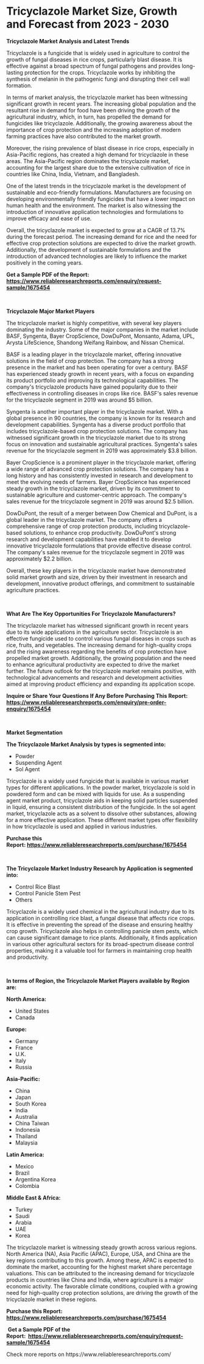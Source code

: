 <p><h1>Tricyclazole Market Size, Growth and Forecast from 2023 - 2030</h1></p><p><strong>Tricyclazole Market Analysis and Latest Trends</strong></p>
<p><p>Tricyclazole is a fungicide that is widely used in agriculture to control the growth of fungal diseases in rice crops, particularly blast disease. It is effective against a broad spectrum of fungal pathogens and provides long-lasting protection for the crops. Tricyclazole works by inhibiting the synthesis of melanin in the pathogenic fungi and disrupting their cell wall formation.</p><p>In terms of market analysis, the tricyclazole market has been witnessing significant growth in recent years. The increasing global population and the resultant rise in demand for food have been driving the growth of the agricultural industry, which, in turn, has propelled the demand for fungicides like tricyclazole. Additionally, the growing awareness about the importance of crop protection and the increasing adoption of modern farming practices have also contributed to the market growth.</p><p>Moreover, the rising prevalence of blast disease in rice crops, especially in Asia-Pacific regions, has created a high demand for tricyclazole in these areas. The Asia-Pacific region dominates the tricyclazole market, accounting for the largest share due to the extensive cultivation of rice in countries like China, India, Vietnam, and Bangladesh.</p><p>One of the latest trends in the tricyclazole market is the development of sustainable and eco-friendly formulations. Manufacturers are focusing on developing environmentally friendly fungicides that have a lower impact on human health and the environment. The market is also witnessing the introduction of innovative application technologies and formulations to improve efficacy and ease of use.</p><p>Overall, the tricyclazole market is expected to grow at a CAGR of 13.7% during the forecast period. The increasing demand for rice and the need for effective crop protection solutions are expected to drive the market growth. Additionally, the development of sustainable formulations and the introduction of advanced technologies are likely to influence the market positively in the coming years.</p></p>
<p><strong>Get a Sample PDF of the Report:&nbsp; <a href="https://www.reliableresearchreports.com/enquiry/request-sample/1675454">https://www.reliableresearchreports.com/enquiry/request-sample/1675454</a></strong></p>
<p>&nbsp;</p>
<p><strong>Tricyclazole Major Market Players</strong></p>
<p><p>The tricyclazole market is highly competitive, with several key players dominating the industry. Some of the major companies in the market include BASF, Syngenta, Bayer CropScience, DowDuPont, Monsanto, Adama, UPL, Arysta LifeScience, Shandong Weifang Rainbow, and Nissan Chemical.</p><p>BASF is a leading player in the tricyclazole market, offering innovative solutions in the field of crop protection. The company has a strong presence in the market and has been operating for over a century. BASF has experienced steady growth in recent years, with a focus on expanding its product portfolio and improving its technological capabilities. The company's tricyclazole products have gained popularity due to their effectiveness in controlling diseases in crops like rice. BASF's sales revenue for the tricyclazole segment in 2019 was around $5 billion.</p><p>Syngenta is another important player in the tricyclazole market. With a global presence in 90 countries, the company is known for its research and development capabilities. Syngenta has a diverse product portfolio that includes tricyclazole-based crop protection solutions. The company has witnessed significant growth in the tricyclazole market due to its strong focus on innovation and sustainable agricultural practices. Syngenta's sales revenue for the tricyclazole segment in 2019 was approximately $3.8 billion.</p><p>Bayer CropScience is a prominent player in the tricyclazole market, offering a wide range of advanced crop protection solutions. The company has a long history and has consistently invested in research and development to meet the evolving needs of farmers. Bayer CropScience has experienced steady growth in the tricyclazole market, driven by its commitment to sustainable agriculture and customer-centric approach. The company's sales revenue for the tricyclazole segment in 2019 was around $2.5 billion.</p><p>DowDuPont, the result of a merger between Dow Chemical and DuPont, is a global leader in the tricyclazole market. The company offers a comprehensive range of crop protection products, including tricyclazole-based solutions, to enhance crop productivity. DowDuPont's strong research and development capabilities have enabled it to develop innovative tricyclazole formulations that provide effective disease control. The company's sales revenue for the tricyclazole segment in 2019 was approximately $2.2 billion.</p><p>Overall, these key players in the tricyclazole market have demonstrated solid market growth and size, driven by their investment in research and development, innovative product offerings, and commitment to sustainable agriculture practices.</p></p>
<p>&nbsp;</p>
<p><strong>What Are The Key Opportunities For Tricyclazole Manufacturers?</strong></p>
<p><p>The tricyclazole market has witnessed significant growth in recent years due to its wide applications in the agriculture sector. Tricyclazole is an effective fungicide used to control various fungal diseases in crops such as rice, fruits, and vegetables. The increasing demand for high-quality crops and the rising awareness regarding the benefits of crop protection have propelled market growth. Additionally, the growing population and the need to enhance agricultural productivity are expected to drive the market further. The future outlook for the tricyclazole market remains positive, with technological advancements and research and development activities aimed at improving product efficiency and expanding its application scope.</p></p>
<p><strong>Inquire or Share Your Questions If Any Before Purchasing This Report: <a href="https://www.reliableresearchreports.com/enquiry/pre-order-enquiry/1675454">https://www.reliableresearchreports.com/enquiry/pre-order-enquiry/1675454</a></strong></p>
<p>&nbsp;</p>
<p><strong>Market Segmentation</strong></p>
<p><strong>The Tricyclazole Market Analysis by types is segmented into:</strong></p>
<p><ul><li>Powder</li><li>Suspending Agent</li><li>Sol Agent</li></ul></p>
<p><p>Tricyclazole is a widely used fungicide that is available in various market types for different applications. In the powder market, tricyclazole is sold in powdered form and can be mixed with liquids for use. As a suspending agent market product, tricyclazole aids in keeping solid particles suspended in liquid, ensuring a consistent distribution of the fungicide. In the sol agent market, tricyclazole acts as a solvent to dissolve other substances, allowing for a more effective application. These different market types offer flexibility in how tricyclazole is used and applied in various industries.</p></p>
<p><strong>Purchase this Report:&nbsp;<a href="https://www.reliableresearchreports.com/purchase/1675454">https://www.reliableresearchreports.com/purchase/1675454</a></strong></p>
<p>&nbsp;</p>
<p><strong>The Tricyclazole Market Industry Research by Application is segmented into:</strong></p>
<p><ul><li>Control Rice Blast</li><li>Control Panicle Stem Pest</li><li>Others</li></ul></p>
<p><p>Tricyclazole is a widely used chemical in the agricultural industry due to its application in controlling rice blast, a fungal disease that affects rice crops. It is effective in preventing the spread of the disease and ensuring healthy crop growth. Tricyclazole also helps in controlling panicle stem pests, which can cause significant damage to rice plants. Additionally, it finds application in various other agricultural sectors for its broad-spectrum disease control properties, making it a valuable tool for farmers in maintaining crop health and productivity.</p></p>
<p>&nbsp;</p>
<p><strong>In terms of Region, the Tricyclazole Market Players available by Region are:</strong></p>
<p>
    <p> <strong> North America: </strong>
        <ul>
            <li>United States</li>
            <li>Canada</li>
        </ul>
        </p> 
    <p> <strong> Europe: </strong>
        <ul>
            <li>Germany</li>
            <li>France</li>
            <li>U.K.</li>
            <li>Italy</li>
            <li>Russia</li>
        </ul>
        </p> 
    <p> <strong> Asia-Pacific: </strong>
        <ul>
            <li>China</li>
            <li>Japan</li>
            <li>South Korea</li>
            <li>India</li>
            <li>Australia</li>
            <li>China Taiwan</li>
            <li>Indonesia</li>
            <li>Thailand</li>
            <li>Malaysia</li>
        </ul>
        </p> 
    <p> <strong> Latin America: </strong>
        <ul>
            <li>Mexico</li>
            <li>Brazil</li>
            <li>Argentina Korea</li>
            <li>Colombia</li>
        </ul>
        </p> 
    <p> <strong> Middle East & Africa: </strong>
        <ul>
            <li>Turkey</li>
            <li>Saudi</li>
            <li>Arabia</li>
            <li>UAE</li>
            <li>Korea</li>
        </ul>
    </p>
    </p>
<p><p>The tricyclazole market is witnessing steady growth across various regions. North America (NA), Asia Pacific (APAC), Europe, USA, and China are the key regions contributing to this growth. Among these, APAC is expected to dominate the market, accounting for the highest market share percentage valuations. This can be attributed to the increasing demand for tricyclazole products in countries like China and India, where agriculture is a major economic activity. The favorable climate conditions, coupled with a growing need for high-quality crop protection solutions, are driving the growth of the tricyclazole market in these regions.</p></p>
<p><strong>Purchase this Report: <a href="https://www.reliableresearchreports.com/purchase/1675454">https://www.reliableresearchreports.com/purchase/1675454</a></strong></p>
<p>&nbsp;<strong>Get a Sample PDF of the Report:&nbsp;&nbsp;<a href="https://www.reliableresearchreports.com/enquiry/request-sample/1675454">https://www.reliableresearchreports.com/enquiry/request-sample/1675454</a></strong></p>
<p><strong></strong></p>
<p>Check more reports on https://www.reliableresearchreports.com/</p>